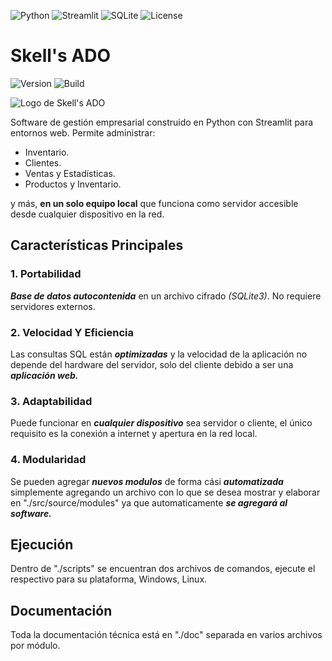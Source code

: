 <!-- Badges (ejemplo) -->
![Python](https://img.shields.io/badge/Python-3.13.3%2B-blue)
![Streamlit](https://img.shields.io/badge/Streamlit-1.48.0-FF4B4B)
![SQLite](https://img.shields.io/badge/SQLite-3-green)
![License](https://img.shields.io/badge/License-MIT-orange)

# Skell's ADO

![Version](https://img.shields.io/badge/Version-1.0.0-blueviolet)
![Build](https://img.shields.io/badge/Build-Unknown-brightgreen)

![Logo de Skell's ADO](./img/logo.png)

Software de gestión empresarial construido en Python con Streamlit para entornos web. Permite administrar:

- Inventario.
- Clientes.
- Ventas y Estadísticas.
- Productos y Inventario.

y más, **en un solo equipo local** que funciona como servidor accesible desde cualquier dispositivo en la red.

## Características Principales

### 1. Portabilidad
***Base de datos autocontenida*** en un archivo cifrado *(SQLite3)*. No requiere servidores externos.

### 2. Velocidad Y Eficiencia
Las consultas SQL están ***optimizadas*** y la velocidad de la aplicación no depende
del hardware del servidor, solo del cliente debido a ser una ***aplicación web.***

### 3. Adaptabilidad
Puede funcionar en ***cualquier dispositivo*** sea servidor o cliente, el único requisito es la conexión a internet y apertura en la red local.

### 4. Modularidad
Se pueden agregar ***nuevos modulos*** de forma cási ***automatizada*** simplemente agregando un archivo con lo que se desea mostrar y elaborar en "./src/source/modules" ya que automaticamente ***se agregará al software.***

## Ejecución
Dentro de "./scripts" se encuentran dos archivos de comandos, ejecute el respectivo para su plataforma, Windows, Linux.

## Documentación
Toda la documentación técnica está en "./doc" separada en varios archivos por módulo.
